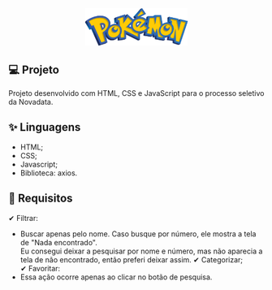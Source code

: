 <p align="center">
  <img alt="Logo para topo do README" src="./logo.png" width="40%">
</p>

## 💻 Projeto

Projeto desenvolvido com HTML, CSS e JavaScript para o processo seletivo da Novadata.

## ✨ Linguagens

- HTML;
- CSS;
- Javascript;
- Biblioteca: axios.

## 🚧 Requisitos

✔ Filtrar: <br />
- Buscar apenas pelo nome. Caso busque por número, ele mostra a tela de "Nada encontrado". <br />
Eu consegui deixar a pesquisar por nome e número, mas não aparecia a tela de não encontrado, então preferi deixar assim.
✔ Categorizar; <br />
✔ Favoritar: <br />
- Essa ação ocorre apenas ao clicar no botão de pesquisa. 